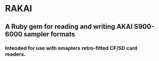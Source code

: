 # RAKAI
## A Ruby gem for reading and writing AKAI S900-6000 sampler formats
### Intended for use with smaplers retro-fitted CF/SD card readers.
